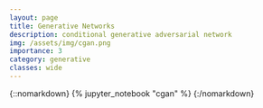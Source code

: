 ```yaml
---
layout: page
title: Generative Networks
description: conditional generative adversarial network
img: /assets/img/cgan.png
importance: 3
category: generative
classes: wide
---
```


{::nomarkdown}
{% jupyter_notebook "cgan" %}
{:/nomarkdown}